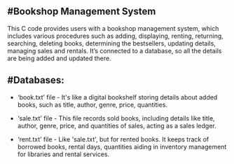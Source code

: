 #Bookshop Management System
-----------------------------

This C code provides users with a bookshop management system, which includes various procedures such as adding, displaying, renting, returning, searching, deleting books, determining the bestsellers, updating details, managing sales and
rentals. It’s connected to a database, so all the details are being added and updated there.

#Databases:
------------
* ‘book.txt’ file -  It's like a digital bookshelf storing details about added books, such as title, author, genre, price, quantities.

* ‘sale.txt’ file - This file records sold books, including details like title, author, genre, price, and quantities of sales, acting as a sales ledger.

* ‘rent.txt’ file - Like 'sale.txt', but for rented books. It keeps track of borrowed books, rental days, quantities aiding in inventory management for libraries and rental services.


